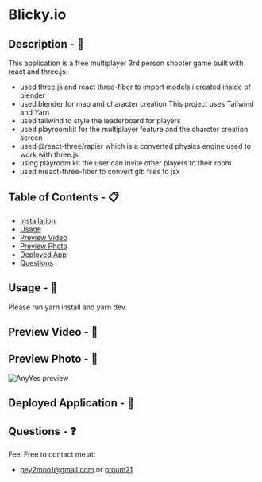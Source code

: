# Blicky.io

## Description - 💠
This application is a free multiplayer 3rd person shooter game built with react and three.js.
* used three.js and react three-fiber to import models i created inside of blender
* used blender for map and character creation
This project uses Tailwind and Yarn
* used tailwind to style the leaderboard for players
* used playroomkit for the multiplayer feature and the charcter creation screen
* used @react-three/rapier which is a converted physics engine used to work with three.js
* using playroom kit the user can invite other players to their room
* used nreact-three-fiber to convert glb files to jsx

## Table of Contents - 📋
* [Installation](#installation---☢️)
* [Usage](#usage---💎)
* [Preview Video](#preview-video---📼)
* [Preview Photo](#preview-photo---📸)
* [Deployed App](#deployed-app---📲)
* [Questions](#questions---❓)

## Usage - 💎
Please run yarn install and yarn dev.

## Preview Video - 📼


## Preview Photo - 📸
![AnyYes preview]()

## Deployed Application - 📲


## Questions - ❓
Feel Free to contact me at:
- pey2moo1@gmail.com or [ptoum21](https://github.com/ptoum21)


